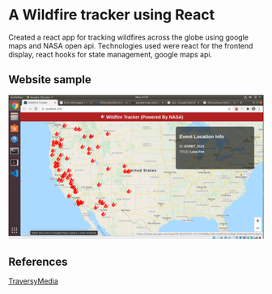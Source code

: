 # A Wildfire tracker using React

Created a react app for tracking wildfires across the globe using google maps and NASA open api. 
Technologies used were react for the frontend display, react hooks for state management, google maps api.

## Website sample
![Wildfire Tracker](/SampleWebpage.png)

## References
[TraversyMedia](https://www.youtube.com/watch?v=ontX4zfVqK8&ab_channel=TraversyMedia)
